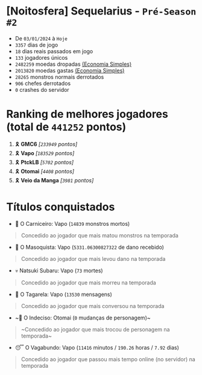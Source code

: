 # [Noitosfera] Sequelarius - `Pré-Season #2`
- De `03/01/2024` à `Hoje`
- `3357` dias de jogo
- `18` dias reais passados em jogo
- `133` jogadores únicos
- `2482259` moedas dropadas [(Economia Simples)](https://github.com/otomay/Economia-Simples)
- `2013820` moedas gastas [(Economia Simples)](https://github.com/otomay/Economia-Simples)
- `28265` monstros normais derrotados
- `906` chefes derrotados
- `0` crashes do servidor

# Ranking de melhores jogadores (total de `441252` pontos)
1. 🎗️ **GMC6** *[`233949` pontos]*
2. 🎗️ **Vapo** *[`183529` pontos]*
3. 🎗️ **PtckLB** *[`5702` pontos]*
4. 🎗️ **Otomai** *[`4408` pontos]*
5. 🎗️ **Veio da Manga** *[`3981` pontos]*

# Títulos conquistados
- 👹 O Carniceiro: Vapo (`14839` monstros mortos)
> Concedido ao jogador que mais matou monstros na temporada
- 🥵 O Masoquista: Vapo (`5331.06300827322` de dano recebido)
> Concedido ao jogador que mais levou dano na temporada
- 💀 Natsuki Subaru: Vapo (`73` mortes)
> Concedido ao jogador que mais morreu na temporada
- 🦜 O Tagarela: Vapo (`13530` mensagens)
> Concedido ao jogador que mais conversou na temporada
- ~🤔 O Indeciso: Otomai (`0` mudanças de personagem)~
> ~Concedido ao jogador que mais trocou de personagem na temporada~
- 😴 O Vagabundo: Vapo (`11416` minutos / `190.26` horas / `7.92` dias)
> Concedido ao jogador que passou mais tempo online (no servidor) na temporada
